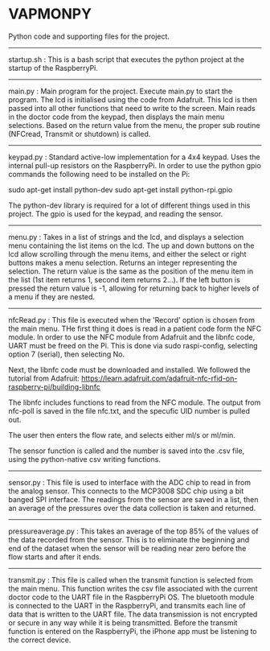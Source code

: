 # VAPMONPY
Python code and supporting files for the project.

_____________________________________________________________________
startup.sh : This is a bash script that executes the python project at the startup of the RaspberryPi.
_____________________________________________________________________
main.py : Main program for the project.  Execute main.py to start the program.  The lcd is initialised using the code from Adafruit.  This lcd is then passed into all other functions that need to write to the screen.  Main reads in the doctor code from the keypad, then displays the main menu selections.  Based on the return value from the menu, the proper sub routine (NFCread, Transmit or shutdown) is called.

_____________________________________________________________________
keypad.py : Standard active-low implementation for a 4x4 keypad.  Uses the internal pull-up resistors on the RaspberryPi.  In order to use the python gpio commands the following need to be installed on the Pi:

sudo apt-get install python-dev
sudo apt-get install python-rpi.gpio

The python-dev library is required for a lot of different things used in this project.  The gpio is used for the keypad, and reading the sensor.

_____________________________________________________________________
menu.py : Takes in a list of strings and the lcd, and displays a selection menu containing the list items on the lcd.  The up and down buttons on the lcd allow scrolling through the menu items, and either the select or right buttons makes a menu selection.  Returns an integer representing the selection.  The return value is the same as the position of the menu item in the list (1st item returns 1, second item returns 2...).  If the left button is pressed the return value is -1, allowing for returning back to higher levels of a menu if they are nested.

_____________________________________________________________________
nfcRead.py : This file is executed when the 'Record' option is chosen from the main menu.  THe first thing it does is read in a patient code form the NFC module.  In order to use the NFC module from Adafruit and the libnfc code, UART must be freed on the Pi.  This is done via sudo raspi-config, selecting option 7 (serial), then selecting No.

Next, the libnfc code must be downloaded and installed. We followed the tutorial from Adafruit: https://learn.adafruit.com/adafruit-nfc-rfid-on-raspberry-pi/building-libnfc

The libnfc includes functions to read from the NFC module.  The output from nfc-poll is saved in the file nfc.txt, and the specufic UID number is pulled out.

The user then enters the flow rate, and selects either ml/s or ml/min.

The sensor function is called and the number is saved into the .csv file, using the python-native csv writing functions.

_____________________________________________________________________
sensor.py : This file is used to interface with the ADC chip to read in from the analog sensor.  This connects to the MCP3008 SDC chip using a bit banged SPI interface.  The readings from the sensor are saved in a list, then an average of the pressures over the data collection is taken and returned.

_____________________________________________________________________
pressureaverage.py : This takes an average of the top 85% of the values of the data recorded from the sensor.  This is to eliminate the beginning and end of the dataset when the sensor will be reading near zero before the flow starts and after it ends.

_____________________________________________________________________
transmit.py : This file is called when the transmit function is selected from the main menu.  This function writes the csv file associated with the current doctor code to the UART file in the RaspberryPi OS.  The bluetooth module is connected to the UART in the RaspberryPi, and transmits each line of data that is written to the UART file.  The data transmission is not encrypted or secure in any way while it is being transmitted.  Before the transmit function is entered on the RaspberryPi, the iPhone app must be listening to the correct device.
